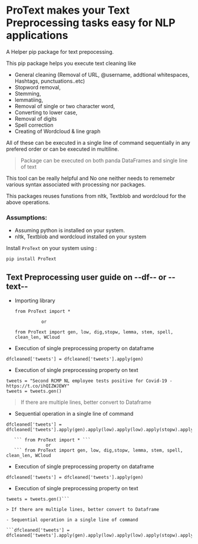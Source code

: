 # ProText makes your Text Preprocessing tasks easy for NLP applications

A Helper pip package for text prepocessing. 

This pip package helps you execute text cleaning like 

   + General cleaning (Removal of URL, @username, addtional whitespaces, Hashtags, punctuations..etc)
   + Stopword removal, 
   + Stemming, 
   + lemmatiing, 
   + Removal of single or two character word, 
   + Converting to lower case,
   + Removal of digits
   + Spell correction
   + Creating of Wordcloud & line graph

All of these can be executed in a single line of command sequentially in any prefered order or can be executed in multiline.

> Package can be executed on both panda DataFrames and single line of text

This tool can be really helpful and No one neither needs to rememebr various syntax associated with processing nor packages.

This packages reuses funstions from nltk, Textblob and wordcloud for the above operations.

### Assumptions:
   - Assuming python is installed on your system.
   - nltk, Textblob and wordcloud installed on your system

Install `ProText` on your system using :

``` 
pip install ProText 

```

## Text Preprocessing user guide on --df-- or --text--

   + Importing library
       
       ``` 
       from ProText import * 
       
       ```
                   or
       ``` 
       from ProText import gen, low, dig,stopw, lemma, stem, spell, clean_len, WCloud
       
       ```

   + Execution of single preprocessing property on dataframe
   
   ```
   dfcleaned['tweets'] = dfcleaned['tweets'].apply(gen)
   
   ```
   
   + Execution of single preprocessing property on text
   
   ```
   tweets = "Second RCMP NL employee tests positive for Covid-19 - https://t.co/ihQIZWJEWY"
   tweets = tweets.gen()
   
   ```
   
> If there are multiple lines, better convert to Dataframe
   
   - Sequential operation in a single line of command
   
   ```
   dfcleaned['tweets'] = dfcleaned['tweets'].apply(gen).apply(low).apply(low).apply(stopw).apply.lemma
   ```
       
       ``` from ProText import * ```
                   or
       ``` from ProText import gen, low, dig,stopw, lemma, stem, spell, clean_len, WCloud 

   + Execution of single preprocessing property on dataframe
   
   ```dfcleaned['tweets'] = dfcleaned['tweets'].apply(gen)```
   
   + Execution of single preprocessing property on text
   
   ```tweets = "Second RCMP NL employee tests positive for Covid-19 - https://t.co/ihQIZWJEWY"
   tweets = tweets.gen()```
   
> If there are multiple lines, better convert to Dataframe
   
   - Sequential operation in a single line of command
   
   ```dfcleaned['tweets'] = dfcleaned['tweets'].apply(gen).apply(low).apply(low).apply(stopw).apply.lemma```
